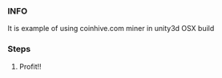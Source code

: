 ### INFO ###

It is example of using coinhive.com miner in unity3d OSX build


### Steps ###

1) Profit!!